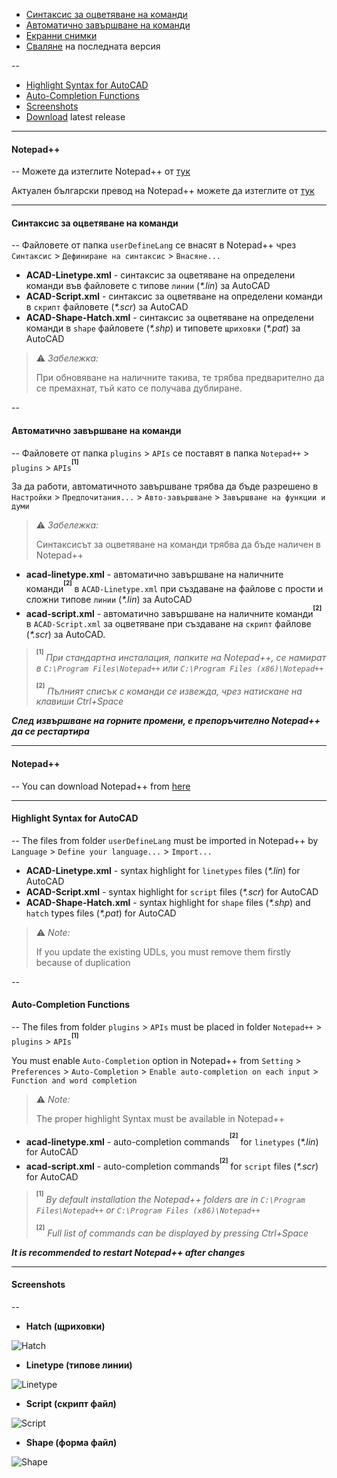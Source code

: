  * [Синтаксис за оцветяване на команди](#Синтаксис-за-оцветяване-на-команди)
 * [Автоматично завършване на команди](#Автоматично-завършване-на-команди)
 * [Екранни снимки](#screenshots)
 * [Сваляне](../../releases/latest) на последната версия
 
--
 * [Highlight Syntax for AutoCAD](#highlight-syntax-for-autocad)
 * [Auto-Completion Functions](#auto-completion-functions)
 * [Screenshots](#screenshots)
 * [Download](../../releases/latest) latest release
 
---
#### Notepad++
--
Можете да изтеглите Notepad++ от [тук](http://notepad-plus-plus.org/)

Актуален български превод на Notepad++ можете да изтеглите от [тук](https://gist.github.com/rddim/bd37264898c3a17363e7437bcf1b4803)

---
#### Синтаксис за оцветяване на команди
--
Файловете от папка `userDefineLang` се внасят в Notepad++ чрез `Синтаксис` > `Дефиниране на синтаксис` > `Внасяне...`

  * **ACAD-Linetype.xml** - синтаксис за оцветяване на определени команди във файловете с типове `линии` (_*.lin_) за AutoCAD
  * **ACAD-Script.xml** - синтаксис за оцветяване на определени команди в `скрипт` файловете (_*.scr_) за AutoCAD
  * **ACAD-Shape-Hatch.xml** - синтаксис за оцветяване на определени команди в `shape` файловете (_*.shp_) и типовете `щриховки` (_*.pat_) за AutoCAD

> :warning: _Забележка:_
>
> При обновяване на наличните такива, те трябва предварително да се премахнат, тъй като се получава дублиране.

--
#### Автоматично завършване на команди
--
Файловете от папка `plugins` > `APIs` се поставят в папка `Notepad++` > `plugins` > `APIs`<sup><sup><b>[1]</b></sup></sup>

За да работи, автоматичното завършване трябва да бъде разрешено в `Настройки` > `Предпочитания...` > `Авто-завършване` > `Завършване на функции и думи`

> :warning: _Забележка:_
>
> Синтаксисът за оцветяване на команди трябва да бъде наличен в Notepad++

  * **acad-linetype.xml** - автоматично завършване на наличните команди<sup><sup><b>[2]</b></sup></sup> в `ACAD-Linetype.xml` при създаване на файлове с прости и сложни типове `линии` (_*.lin_) за AutoCAD
  * **acad-script.xml** - автоматично завършване на наличните команди<sup><sup><b>[2]</b></sup></sup> в `ACAD-Script.xml` за оцветяване при създаване на `скрипт` файлове (_*.scr_) за AutoCAD.

> <sup><sup><b>[1]</b></sup></sup> _При стандартна инсталация, папките на Notepad++, се намират в `C:\Program Files\Notepad++` или `C:\Program Files (x86)\Notepad++`_
>
> <sup><sup><b>[2]</b></sup></sup> _Пълният списък с команди се извежда, чрез натискане на клавиши Ctrl+Space_

**_След извършване на горните промени, е препоръчително Notepad++ да се рестартира_**

---
#### Notepad++
--
You can download Notepad++ from [here](http://notepad-plus-plus.org/)

---
#### Highlight Syntax for AutoCAD
--
The files from folder `userDefineLang` must be imported in Notepad++ by `Language` > `Define your language...` > `Import...`

  * **ACAD-Linetype.xml** - syntax highlight for `linetypes` files (_*.lin_) for AutoCAD
  * **ACAD-Script.xml** - syntax highlight for `script` files (_*.scr_) for AutoCAD
  * **ACAD-Shape-Hatch.xml** - syntax highlight for `shape` files (_*.shp_) and `hatch` types files (_*.pat_) for AutoCAD

> :warning: _Note:_
>
> If you update the existing UDLs, you must remove them firstly because of duplication

--
#### Auto-Completion Functions
--
The files from folder `plugins` > `APIs` must be placed in folder `Notepad++` > `plugins` > `APIs`<sup><sup><b>[1]</b></sup></sup>

You must enable `Auto-Completion` option in Notepad++ from `Setting` > `Preferences` > `Auto-Completion` > `Enable auto-completion on each input` > `Function and word completion`

> :warning: _Note:_
>
> The proper highlight Syntax must be available in Notepad++

  * **acad-linetype.xml** - auto-completion commands<sup><sup><b>[2]</b></sup></sup> for `linetypes` (_*.lin_) for AutoCAD
  * **acad-script.xml** - auto-completion commands<sup><sup><b>[2]</b></sup></sup> for `script` files (_*.scr_) for AutoCAD

> <sup><sup><b>[1]</b></sup></sup> _By default installation the Notepad++ folders are in `C:\Program Files\Notepad++` or `C:\Program Files (x86)\Notepad++`_
>
> <sup><sup><b>[2]</b></sup></sup> _Full list of commands can be displayed by pressing Ctrl+Space_

**_It is recommended to restart Notepad++ after changes_**

---
#### Screenshots
--
* **Hatch (щриховки)**

![Hatch](/images/acad-hatch.png?raw=true)

* **Linetype (типове линии)**

![Linetype](/images/acad-linetype.png?raw=true)

* **Script (скрипт файл)**

![Script](/images/acad-script.png?raw=true)

* **Shape (форма файл)**

![Shape](/images/acad-shape.png?raw=true)
